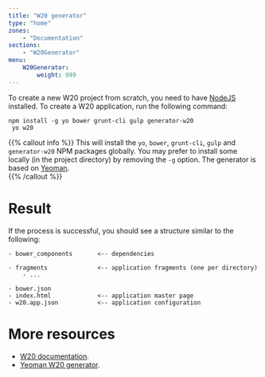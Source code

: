 ```yaml
---
title: "W20 generator"
type: "home"
zones:
    - "Documentation"
sections:
    - "W20Generator"
menu:
    W20Generator:
        weight: 999
---
```


To create a new W20 project from scratch, you need to have [NodeJS](https://nodejs.org) installed. 
To create a W20 application, run the following command:

```plain
npm install -g yo bower grunt-cli gulp generator-w20
 yo w20
```

{{% callout info %}}
This will install the `yo`, `bower`, `grunt-cli`, `gulp` and `generator-w20` NPM packages globally. You may prefer to
install some locally (in the project directory) by removing the `-g` option. The generator is based on [Yeoman](http://yeoman.io/).  
{{% /callout %}}

# Result

If the process is successful, you should see a structure similar to the following:

```plain
- bower_components       <-- dependencies
      
- fragments              <-- application fragments (one per directory)
    - ...
    
- bower.json
- index.html             <-- application master page
- w20.app.json           <-- application configuration
```

# More resources

* [W20 documentation](/docs).
* [Yeoman W20 generator](https://github.com/w20-framework/generator-w20).
